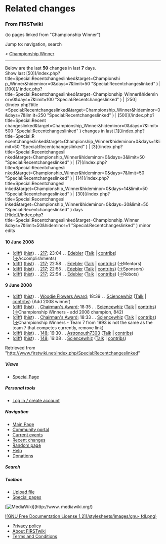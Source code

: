 # Related changes

### From FIRSTwiki

(to pages linked from "Championship Winner")

Jump to: navigation, search

&lt; [Championship Winner](/index.php?title=Championship_Winner&redirect=no
"Championship Winner" )  

* * *

Below are the last **50** changes in last **7** days.  
Show last [50](/index.php?title=Special:Recentchangeslinked&target=Championshi
p_Winner&hideminor=0&days=7&limit=50 "Special:Recentchangeslinked" ) | [100](/
index.php?title=Special:Recentchangeslinked&target=Championship_Winner&hidemin
or=0&days=7&limit=100 "Special:Recentchangeslinked" ) | [250](/index.php?title
=Special:Recentchangeslinked&target=Championship_Winner&hideminor=0&days=7&lim
it=250 "Special:Recentchangeslinked" ) | [500](/index.php?title=Special:Recent
changeslinked&target=Championship_Winner&hideminor=0&days=7&limit=500
"Special:Recentchangeslinked" ) changes in last [1](/index.php?title=Special:R
ecentchangeslinked&target=Championship_Winner&hideminor=0&days=1&limit=50
"Special:Recentchangeslinked" ) | [3](/index.php?title=Special:Recentchangesli
nked&target=Championship_Winner&hideminor=0&days=3&limit=50
"Special:Recentchangeslinked" ) | [7](/index.php?title=Special:Recentchangesli
nked&target=Championship_Winner&hideminor=0&days=7&limit=50
"Special:Recentchangeslinked" ) | [14](/index.php?title=Special:Recentchangesl
inked&target=Championship_Winner&hideminor=0&days=14&limit=50
"Special:Recentchangeslinked" ) | [30](/index.php?title=Special:Recentchangesl
inked&target=Championship_Winner&hideminor=0&days=30&limit=50
"Special:Recentchangeslinked" ) days  
[Hide](/index.php?title=Special:Recentchangeslinked&target=Championship_Winner
&days=7&limit=50&hideminor=1 "Special:Recentchangeslinked" ) minor edits

#### 10 June 2008

  * ([diff](/index.php?title=217&curid=1203&diff=68312&oldid=68311 "217" )) ([hist](/index.php?title=217&curid=1203&action=history "217" )) . . [217](/index.php/217 "217" ); 23:04 . . [Edebler](/index.php?title=User:Edebler&action=edit "User:Edebler" ) ([Talk](/index.php?title=User_talk:Edebler&action=edit "User talk:Edebler" ) | [contribs](/index.php?title=Special:Contributions&target=Edebler "Special:Contributions" )) ([→](/index.php/217#Accomplishments "217" )Accomplishments)
  * ([diff](/index.php?title=217&curid=1203&diff=68311&oldid=68310 "217" )) ([hist](/index.php?title=217&curid=1203&action=history "217" )) . . [217](/index.php/217 "217" ); 22:58 . . [Edebler](/index.php?title=User:Edebler&action=edit "User:Edebler" ) ([Talk](/index.php?title=User_talk:Edebler&action=edit "User talk:Edebler" ) | [contribs](/index.php?title=Special:Contributions&target=Edebler "Special:Contributions" )) ([→](/index.php/217#Mentors "217" )Mentors)
  * ([diff](/index.php?title=217&curid=1203&diff=68310&oldid=68309 "217" )) ([hist](/index.php?title=217&curid=1203&action=history "217" )) . . [217](/index.php/217 "217" ); 22:55 . . [Edebler](/index.php?title=User:Edebler&action=edit "User:Edebler" ) ([Talk](/index.php?title=User_talk:Edebler&action=edit "User talk:Edebler" ) | [contribs](/index.php?title=Special:Contributions&target=Edebler "Special:Contributions" )) ([→](/index.php/217#Sponsors "217" )Sponsors)
  * ([diff](/index.php?title=217&curid=1203&diff=68309&oldid=67847 "217" )) ([hist](/index.php?title=217&curid=1203&action=history "217" )) . . [217](/index.php/217 "217" ); 22:54 . . [Edebler](/index.php?title=User:Edebler&action=edit "User:Edebler" ) ([Talk](/index.php?title=User_talk:Edebler&action=edit "User talk:Edebler" ) | [contribs](/index.php?title=Special:Contributions&target=Edebler "Special:Contributions" )) ([→](/index.php/217#Robots "217" )Robots)

#### 9 June 2008

  * ([diff](/index.php?title=Woodie_Flowers_Award&curid=926&diff=68302&oldid=59636 "Woodie Flowers Award" )) ([hist](/index.php?title=Woodie_Flowers_Award&curid=926&action=history "Woodie Flowers Award" )) . . [Woodie Flowers Award](/index.php/Woodie_Flowers_Award "Woodie Flowers Award" ); 18:39 . . [Sciencewhiz](/index.php/User:Sciencewhiz "User:Sciencewhiz" ) ([Talk](/index.php?title=User_talk:Sciencewhiz&action=edit "User talk:Sciencewhiz" ) | [contribs](/index.php?title=Special:Contributions&target=Sciencewhiz "Special:Contributions" )) (Add 2008 winner)
  * ([diff](/index.php?title=Chairman%27s_Award&curid=932&diff=68301&oldid=68300 "Chairman's Award" )) ([hist](/index.php?title=Chairman%27s_Award&curid=932&action=history "Chairman's Award" )) . . [Chairman's Award](/index.php/Chairman%27s_Award "Chairman's Award" ); 18:35 . . [Sciencewhiz](/index.php/User:Sciencewhiz "User:Sciencewhiz" ) ([Talk](/index.php?title=User_talk:Sciencewhiz&action=edit "User talk:Sciencewhiz" ) | [contribs](/index.php?title=Special:Contributions&target=Sciencewhiz "Special:Contributions" )) ([→](/index.php/Chairman%27s_Award#Championship_Winners "Chairman's Award" )Championship Winners - add 2008 champion, 842)
  * ([diff](/index.php?title=Chairman%27s_Award&curid=932&diff=68300&oldid=59297 "Chairman's Award" )) ([hist](/index.php?title=Chairman%27s_Award&curid=932&action=history "Chairman's Award" )) . . [Chairman's Award](/index.php/Chairman%27s_Award "Chairman's Award" ); 18:33 . . [Sciencewhiz](/index.php/User:Sciencewhiz "User:Sciencewhiz" ) ([Talk](/index.php?title=User_talk:Sciencewhiz&action=edit "User talk:Sciencewhiz" ) | [contribs](/index.php?title=Special:Contributions&target=Sciencewhiz "Special:Contributions" )) ([→](/index.php/Chairman%27s_Award#Championship_Winners "Chairman's Award" )Championship Winners - Team 7 from 1993 is not the same as the team 7 that competes currently, remove link)
  * ([diff](/index.php?title=148&curid=1053&diff=68298&oldid=68297 "148" )) ([hist](/index.php?title=148&curid=1053&action=history "148" )) . . [148](/index.php/148 "148" ); 16:30 . . [Astronouth7303](/index.php/User:Astronouth7303 "User:Astronouth7303" ) ([Talk](/index.php/User_talk:Astronouth7303 "User talk:Astronouth7303" ) | [contribs](/index.php?title=Special:Contributions&target=Astronouth7303 "Special:Contributions" ))
  * ([diff](/index.php?title=148&curid=1053&diff=68297&oldid=62036 "148" )) ([hist](/index.php?title=148&curid=1053&action=history "148" )) . . [148](/index.php/148 "148" ); 16:08 . . [Sciencewhiz](/index.php/User:Sciencewhiz "User:Sciencewhiz" ) ([Talk](/index.php?title=User_talk:Sciencewhiz&action=edit "User talk:Sciencewhiz" ) | [contribs](/index.php?title=Special:Contributions&target=Sciencewhiz "Special:Contributions" ))

Retrieved from
"<http://www.firstwiki.net/index.php/Special:Recentchangeslinked>"

##### Views

  * [Special Page](/index.php/Special:Recentchangeslinked/Championship_Winner)

##### Personal tools

  * [Log in / create account](/index.php?title=Special:Userlogin&returnto=Special:Recentchangeslinked)

[](/index.php/Main_Page "Main Page" )

##### Navigation

  * [Main Page](/index.php/Main_Page)
  * [Community portal](/index.php/FIRSTwiki:Community_portal)
  * [Current events](/index.php/Current_events)
  * [Recent changes](/index.php/Special:Recentchanges)
  * [Random page](/index.php/Special:Random)
  * [Help](/index.php/Help:Contents)
  * [Donations](/index.php/FIRSTwiki:Site_support)

##### Search



##### Toolbox

  * [Upload file](/index.php/Special:Upload)
  * [Special pages](/index.php/Special:Specialpages)

[![MediaWiki](/skins/common/images/poweredby_mediawiki_88x31.png)](http://www.
mediawiki.org/)

[![GNU Free Documentation License 1.2](/stylesheets/images/gnu-
fdl.png)](http://www.gnu.org/copyleft/fdl.html)

  * [Privacy policy](/index.php/FIRSTwiki:Privacy_policy "FIRSTwiki:Privacy policy" )
  * [About FIRSTwiki](/index.php/FIRSTwiki:About "FIRSTwiki:About" )
  * [Terms and Conditions](/index.php/FIRSTwiki:Terms_and_conditions "FIRSTwiki:Terms and conditions" )

